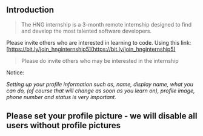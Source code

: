 ## Introduction

> The HNG internship is a 3-month remote internship designed to find and develop the most talented software developers.

 Please invite others who are interested in learning to code. Using this link: [https://bit.ly/join_hnginternship5](https://bit.ly/join_hnginternship5)

> Please do invite others who may be interested in the internship

Notice: 

*Setting up your profile information such as, name, display name, what you can do, (of course that will change as soon as you learn on), profile image, phone number and status is very important.*


**Please set your profile picture - we will disable all users without profile pictures**
---
